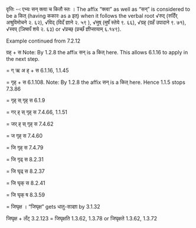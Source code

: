

वृत्तिः --ः एभ्यः सन् क्त्वा च कितौ स्तः । The affix “क्त्वा” as well as “सन्” is considered to be a कित् (having ककारः as a इत्) when it follows the verbal root √रुद् (रुदिँर् अश्रुविमोचने २. ६२), √विद् (विदँ ज्ञाने २. ५९ ), √मुष् (मुषँ स्तेये ९. ६६), √ग्रह् (ग्रहँ उपादाने ९. ७१), √स्वप् (ञिष्वपँ शये २. ६३) or √प्रच्छ् (प्रच्छँ ज्ञीप्सायाम् ६.१४९).


Example continued from 7.2.12


ग्रह् + स Note: By 1.2.8 the affix सन् is a कित् here. This allows 6.1.16 to apply in the next step.

= ग् ऋ अ ह् + स 6.1.16, 1.1.45

= गृह् + स 6.1.108. Note: By 1.2.8 the affix सन् is a कित् here. Hence 1.1.5 stops 7.3.86

= गृह् स् गृह् स 6.1.9

= गर् ह् स् गृह् स 7.4.66, 1.1.51

= जर् ह् स् गृह् स 7.4.62

= ज गृह् स 7.4.60

= जि गृह् स 7.4.79

= जि गृढ् स 8.2.31

= जि घृढ् स 8.2.37

= जि घृक् स 8.2.41

= जि घृक् ष 8.3.59

= जिघृक्ष । “जिघृक्ष” gets धातु-सञ्ज्ञा by 3.1.32


जिघृक्ष + लँट् 3.2.123 = जिघृक्षति 1.3.62, 1.3.78 or जिघृक्षते 1.3.62, 1.3.72


